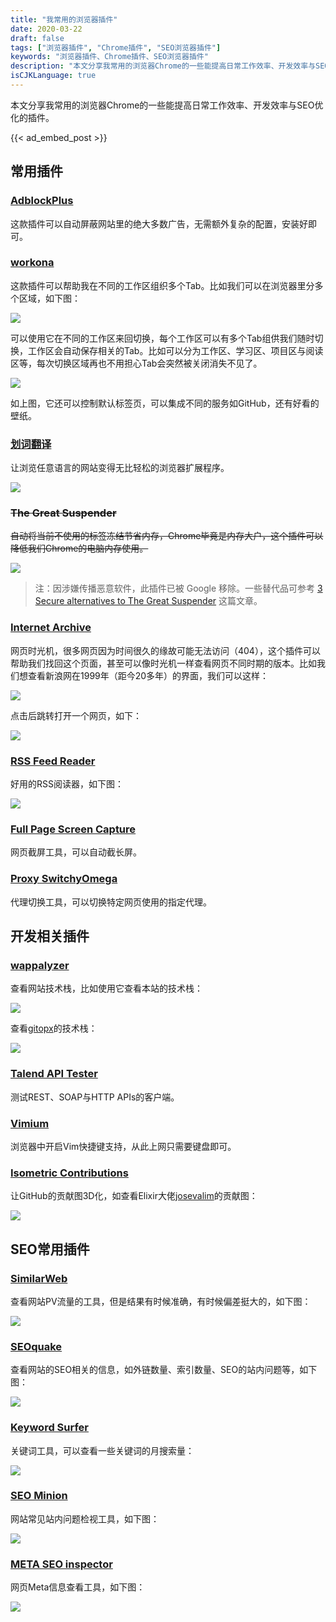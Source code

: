 ```yaml
---
title: "我常用的浏览器插件"
date: 2020-03-22
draft: false
tags: ["浏览器插件", "Chrome插件", "SEO浏览器插件"]
keywords: "浏览器插件、Chrome插件、SEO浏览器插件"
description: "本文分享我常用的浏览器Chrome的一些能提高日常工作效率、开发效率与SEO优化的插件。"
isCJKLanguage: true
---
```


本文分享我常用的浏览器Chrome的一些能提高日常工作效率、开发效率与SEO优化的插件。

{{< ad_embed_post >}}

## 常用插件

### [AdblockPlus](https://chrome.google.com/webstore/detail/adblock-plus-free-ad-bloc/cfhdojbkjhnklbpkdaibdccddilifddb)

这款插件可以自动屏蔽网站里的绝大多数广告，无需额外复杂的配置，安装好即可。

### [workona](https://workona.com/)

这款插件可以帮助我在不同的工作区组织多个Tab。比如我们可以在浏览器里分多个区域，如下图：

![](https://img.bmpi.dev/e925ce47-ab63-aaf2-378b-4f4db76421b5.png)

可以使用它在不同的工作区来回切换，每个工作区可以有多个Tab组供我们随时切换，工作区会自动保存相关的Tab。比如可以分为工作区、学习区、项目区与阅读区等，每次切换区域再也不用担心Tab会突然被关闭消失不见了。

![](https://img.bmpi.dev/bbe8fd8f-cd1f-60ce-c325-0f43fb342fcc.png)

如上图，它还可以控制默认标签页，可以集成不同的服务如GitHub，还有好看的壁纸。

### [划词翻译](https://github.com/Selection-Translator/crx-selection-translate)

让浏览任意语言的网站变得无比轻松的浏览器扩展程序。

![](https://img.bmpi.dev/80b1312f-a32f-998a-61d5-1581bcc618d9.png)

### ~~The Great Suspender~~

~~自动将当前不使用的标签冻结节省内存，Chrome毕竟是内存大户，这个插件可以降低我们Chrome的电脑内存使用。~~

![](https://img.bmpi.dev/eb2aa4f8-e183-996b-b9f6-b25238ad1d7c.png)

> 注：因涉嫌传播恶意软件，此插件已被 Google 移除。一些替代品可参考 [3 Secure alternatives to The Great Suspender](https://www.comparitech.com/blog/vpn-privacy/great-suspender-alternatives/) 这篇文章。

### [Internet Archive](https://chrome.google.com/webstore/detail/wayback-machine/fpnmgdkabkmnadcjpehmlllkndpkmiak)

网页时光机，很多网页因为时间很久的缘故可能无法访问（404），这个插件可以帮助我们找回这个页面，甚至可以像时光机一样查看网页不同时期的版本。比如我们想查看新浪网在1999年（距今20多年）的界面，我们可以这样：

![](https://img.bmpi.dev/865b7679-3f9f-8464-a3e2-b04a4e943247.png)

点击后跳转打开一个网页，如下：

![](https://img.bmpi.dev/b813bf1a-8652-438d-43dd-591125edafaf.png)

### [RSS Feed Reader](https://chrome.google.com/webstore/detail/rss-feed-reader/pnjaodmkngahhkoihejjehlcdlnohgmp)

好用的RSS阅读器，如下图：

![](https://img.bmpi.dev/00a18d52-8768-c560-a315-4ca340930bf5.png)

### [Full Page Screen Capture](https://chrome.google.com/webstore/detail/full-page-screen-capture/fdpohaocaechififmbbbbbknoalclacl)

网页截屏工具，可以自动截长屏。

### [Proxy SwitchyOmega](https://chrome.google.com/webstore/detail/proxy-switchyomega/padekgcemlokbadohgkifijomclgjgif)

代理切换工具，可以切换特定网页使用的指定代理。

## 开发相关插件

### [wappalyzer](https://www.wappalyzer.com/)

查看网站技术栈，比如使用它查看本站的技术栈：

![](https://img.bmpi.dev/b9d1bc00-84f2-f1b1-33b5-f071a5d34927.png)

查看[gitopx](https://www.gitopx.com/)的技术栈：

![](https://img.bmpi.dev/c8b83091-a215-2279-44fb-881a2626a488.png)

### [Talend API Tester](https://chrome.google.com/webstore/detail/talend-api-tester-free-ed/aejoelaoggembcahagimdiliamlcdmfm)

测试REST、SOAP与HTTP APIs的客户端。

### [Vimium](https://chrome.google.com/webstore/detail/vimium/dbepggeogbaibhgnhhndojpepiihcmeb)

浏览器中开启Vim快捷键支持，从此上网只需要键盘即可。

### [Isometric Contributions](https://chrome.google.com/webstore/detail/isometric-contributions/mjoedlfflcchnleknnceiplgaeoegien)

让GitHub的贡献图3D化，如查看Elixir大佬[josevalim](https://github.com/josevalim)的贡献图：

![](https://img.bmpi.dev/2a43a6ef-3ab8-59a6-79aa-66120cde0bc3.png)

## SEO常用插件

### [SimilarWeb](https://chrome.google.com/webstore/detail/similarweb-traffic-rank-w/hoklmmgfnpapgjgcpechhaamimifchmp)

查看网站PV流量的工具，但是结果有时候准确，有时候偏差挺大的，如下图：

![](https://img.bmpi.dev/634193d1-1d4a-a812-9b6a-50ed9cc9a0eb.png)

### [SEOquake](https://chrome.google.com/webstore/detail/seoquake/akdgnmcogleenhbclghghlkkdndkjdjc)

查看网站的SEO相关的信息，如外链数量、索引数量、SEO的站内问题等，如下图：

![](https://img.bmpi.dev/4a4620ee-4079-3ec6-ceaa-55c88cab7808.png)

### [Keyword Surfer](https://chrome.google.com/webstore/detail/keyword-surfer/bafijghppfhdpldihckdcadbcobikaca)

关键词工具，可以查看一些关键词的月搜索量：

![](https://img.bmpi.dev/a997c1c0-1409-3529-23fc-24241000c2b6.png)

### [SEO Minion](https://chrome.google.com/webstore/detail/seo-minion/giihipjfimkajhlcilipnjeohabimjhi)

网站常见站内问题检视工具，如下图：

![](https://img.bmpi.dev/90501bc8-8d8e-0e19-99f1-1bedb712b162.png)

### [META SEO inspector](https://chrome.google.com/webstore/detail/meta-seo-inspector/ibkclpciafdglkjkcibmohobjkcfkaef)

网页Meta信息查看工具，如下图：

![](https://img.bmpi.dev/4a1875ed-9bdb-2b49-ae60-a2e66f2a7e15.png)
